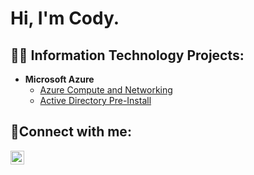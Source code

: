 <h1>Hi, I'm Cody.

<h2>👨‍💻 Information Technology Projects:</h2>

- <b>Microsoft Azure</b>
  - [Azure Compute and Networking](https://github.com/cdquick817/azure-vm-set-up)
  - [Active Directory Pre-Install](https://github.com/cdquick817/ad-pre-install)

<h2>🤳Connect with me:</h2>

[<img align="left" alt="Cody | LinkedIn" width="22px" src="https://cdn.jsdelivr.net/npm/simple-icons@v3/icons/linkedin.svg" />][linkedin]

[linkedin]: https://www.linkedin.com/in/cody-quick-3b18ba322/
